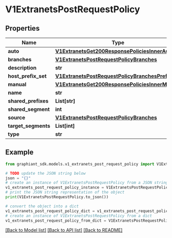 # V1ExtranetsPostRequestPolicy


## Properties

Name | Type | Description | Notes
------------ | ------------- | ------------- | -------------
**auto** | [**V1ExtranetsGet200ResponsePoliciesInnerAuto**](V1ExtranetsGet200ResponsePoliciesInnerAuto.md) |  | [optional] 
**branches** | [**V1ExtranetsPostRequestPolicyBranches**](V1ExtranetsPostRequestPolicyBranches.md) |  | [optional] 
**description** | **str** |  | [optional] 
**host_prefix_set** | [**V1ExtranetsPostRequestPolicyBranchesPrefixSet**](V1ExtranetsPostRequestPolicyBranchesPrefixSet.md) |  | [optional] 
**manual** | [**V1ExtranetsGet200ResponsePoliciesInnerManual**](V1ExtranetsGet200ResponsePoliciesInnerManual.md) |  | [optional] 
**name** | **str** |  | [optional] 
**shared_prefixes** | **List[str]** |  | [optional] 
**shared_segment** | **int** |  | [optional] 
**source** | [**V1ExtranetsPostRequestPolicyBranches**](V1ExtranetsPostRequestPolicyBranches.md) |  | [optional] 
**target_segments** | **List[int]** |  | [optional] 
**type** | **str** |  | [optional] 

## Example

```python
from graphiant_sdk.models.v1_extranets_post_request_policy import V1ExtranetsPostRequestPolicy

# TODO update the JSON string below
json = "{}"
# create an instance of V1ExtranetsPostRequestPolicy from a JSON string
v1_extranets_post_request_policy_instance = V1ExtranetsPostRequestPolicy.from_json(json)
# print the JSON string representation of the object
print(V1ExtranetsPostRequestPolicy.to_json())

# convert the object into a dict
v1_extranets_post_request_policy_dict = v1_extranets_post_request_policy_instance.to_dict()
# create an instance of V1ExtranetsPostRequestPolicy from a dict
v1_extranets_post_request_policy_from_dict = V1ExtranetsPostRequestPolicy.from_dict(v1_extranets_post_request_policy_dict)
```
[[Back to Model list]](../README.md#documentation-for-models) [[Back to API list]](../README.md#documentation-for-api-endpoints) [[Back to README]](../README.md)


